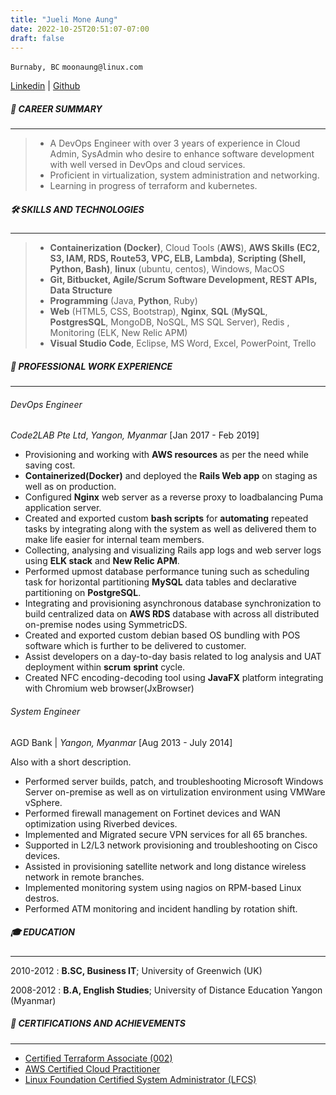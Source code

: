 ```yaml
---
title: "Jueli Mone Aung"
date: 2022-10-25T20:51:07-07:00
draft: false
---
```



`Burnaby, BC` `moonaung@linux.com` 

[Linkedin](https://www.linkedin.com/in/juelimoneaung) |  [Github](https://github.com/jmoneag)



##### 📝 CAREER SUMMARY

----------------------------
> * A DevOps Engineer with over 3 years of experience in Cloud Admin, SysAdmin who desire to enhance software development with well versed in DevOps and cloud services. 
> * Proficient in virtualization, system administration and networking.
> * Learning in progress of terraform and kubernetes.
##### 🛠️ SKILLS AND TECHNOLOGIES

-----------------------------------
 > * **Containerization (Docker)**, Cloud Tools (**AWS**), **AWS Skills (EC2, S3, IAM, RDS, Route53, VPC, ELB, Lambda)**, **Scripting (Shell, Python, Bash)**, **linux** (ubuntu, centos), Windows, MacOS
 > * **Git, Bitbucket, Agile/Scrum Software Development, REST APIs, Data Structure**
 > * **Programming** (Java, **Python**, Ruby)
 > * **Web** (HTML5, CSS, Bootstrap), **Nginx**, **SQL** (**MySQL**, **PostgresSQL**, MongoDB, NoSQL, MS SQL Server), Redis , Monitoring (ELK, New Relic APM)
 > * **Visual Studio Code**, Eclipse, MS Word, Excel, PowerPoint, Trello


##### 👤 PROFESSIONAL WORK EXPERIENCE

-----------------------------------

###### DevOps Engineer 
_Code2LAB Pte Ltd_, *Yangon, Myanmar* [Jan 2017 - Feb 2019]

* Provisioning and working with **AWS resources** as per the need while saving cost.
* **Containerized(Docker)** and deployed the **Rails Web app** on staging as well as on production.  
* Configured **Nginx** web server as a reverse proxy to loadbalancing Puma application server.
* Created and exported custom **bash scripts** for **automating** repeated tasks by integrating along with the system as well as delivered them to make life easier for internal team members.
* Collecting, analysing and visualizing Rails app logs and web server logs using **ELK stack** and **New Relic APM**.
* Performed upmost database performance tuning such as scheduling task for horizontal partitioning **MySQL** data tables and declarative partitioning on **PostgreSQL**.
* Integrating and provisioning asynchronous database synchronization to build centralized data on **AWS RDS** database with across all distributed on-premise nodes using SymmetricDS. 
* Created and exported custom debian based OS bundling with POS software which is further to be delivered to customer. 
* Assist developers on a day-to-day basis related to log analysis and UAT deployment within **scrum** **sprint** cycle.
* Created NFC encoding-decoding tool using **JavaFX** platform integrating with Chromium web browser(JxBrowser) 

###### System Engineer 
AGD Bank | *Yangon, Myanmar* [Aug 2013 - July 2014]

Also with a short description.

* Performed server builds, patch, and troubleshooting Microsoft Windows Server on-premise as well as on virtulization environment using VMWare vSphere.
* Performed firewall management on Fortinet devices and WAN optimization using Riverbed devices.
* Implemented and Migrated secure VPN services for all 65 branches.
* Supported in L2/L3 network provisioning and troubleshooting on Cisco devices.
* Assisted in provisioning satellite network and long distance wireless network in remote branches.
* Implemented monitoring system using nagios on RPM-based Linux destros.
* Performed ATM monitoring and incident handling by rotation shift.



##### 🎓 EDUCATION

-----------------------------------------------------------

2010-2012
:   **B.SC, Business IT**; University of Greenwich (UK)

2008-2012
:   **B.A, English Studies**; University of Distance Education Yangon (Myanmar)



##### 📘 CERTIFICATIONS AND ACHIEVEMENTS
----------------------------------------------------------
- [Certified Terraform Associate (002)](https://www.credly.com/badges/a23504e5-f762-439c-9a61-4671d1e86d12)
- [AWS Certified Cloud Practitioner](https://www.credly.com/badges/bfbc3eb8-7c71-4ac2-b268-40dc57288972)
- [Linux Foundation Certified System Administrator (LFCS)](https://www.credly.com/badges/80b3a52f-4da7-42a6-8035-62f3691b9c3d)

